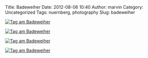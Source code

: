Title: Badeweiher
Date: 2012-08-06 10:40
Author: marvin
Category: Uncategorized
Tags: nuernberg, photography
Slug: badeweiher

[![Tag am
Badeweiher](http://farm9.staticflickr.com/8286/7723418450_516412df0a_c.jpg)](http://www.flickr.com/photos/marvinxsteadfast/7723418450/ "Tag am Badeweiher by marvinxsteadfast, on Flickr, via Patr")

[![Tag am
Badeweiher](http://farm8.staticflickr.com/7279/7723421084_3d0102fae8_c.jpg)](http://www.flickr.com/photos/marvinxsteadfast/7723421084/ "Tag am Badeweiher by marvinxsteadfast, on Flickr, via Patr")

[![Tag am
Badeweiher](http://farm8.staticflickr.com/7279/7723420264_6441be69aa_c.jpg)](http://www.flickr.com/photos/marvinxsteadfast/7723420264/ "Tag am Badeweiher by marvinxsteadfast, on Flickr, via Patr")

[![Tag am
Badeweiher](http://farm9.staticflickr.com/8286/7723419550_ac5b539e79_c.jpg)](http://www.flickr.com/photos/marvinxsteadfast/7723419550/ "Tag am Badeweiher by marvinxsteadfast, on Flickr, via Patr")

